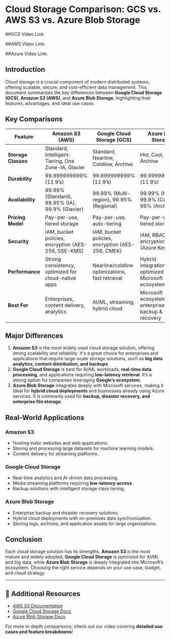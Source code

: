 # Cloud Storage Comparison: GCS vs. AWS S3 vs. Azure Blob Storage
##GCS Video Link: 

##AWS Video Link: 

##Azure Video Link: 

## Introduction
Cloud storage is a crucial component of modern distributed systems, offering scalable, secure, and cost-efficient data management. This document summarizes the key differences between **Google Cloud Storage (GCS)**, **Amazon S3 (AWS)**, and **Azure Blob Storage**, highlighting their features, advantages, and ideal use cases.

## Key Comparisons
| Feature              | Amazon S3 (AWS)             | Google Cloud Storage (GCS) | Azure Blob Storage       |
|----------------------|----------------------------|---------------------------|--------------------------|
| **Storage Classes**  | Standard, Intelligent-Tiering, One Zone-IA, Glacier | Standard, Nearline, Coldline, Archive | Hot, Cool, Archive |
| **Durability**       | 99.999999999% (11 9’s)     | 99.999999999% (11 9’s)    | 99.999999999% (11 9’s)  |
| **Availability**     | 99.99% (Standard), 99.95% (IA), 99.9% (Glacier) | 99.99% (Multi-region), 99.95% (Regional) | 99.99% (Hot), 99.9% (Cool), 99% (Archive) |
| **Pricing Model**    | Pay-per-use, tiered storage | Pay-per-use, auto-tiering | Pay-per-use, tiered storage |
| **Security**         | IAM, bucket policies, encryption (AES-256, SSE-KMS) | IAM, bucket policies, encryption (AES-256, CMEK) | IAM, RBAC, encryption (Azure Key Vault) |
| **Performance**      | Strong consistency, optimized for cloud-native apps | Nearline/coldline optimizations, fast retrieval | Hybrid integration, optimized for Microsoft ecosystem |
| **Best For**        | Enterprises, content delivery, analytics | AI/ML, streaming, hybrid cloud | Microsoft ecosystem, enterprise IT, backup & recovery |

## Major Differences
1. **Amazon S3** is the most widely used cloud storage solution, offering strong scalability and reliability. It's a great choice for enterprises and applications that require large-scale storage solutions, such as **big data analytics, content distribution, and backups**.
2. **Google Cloud Storage** is best for AI/ML workloads, **real-time data processing**, and applications requiring **low-latency retrieval**. It’s a strong option for companies leveraging **Google’s ecosystem**.
3. **Azure Blob Storage** integrates deeply with Microsoft services, making it ideal for **hybrid cloud deployments** and businesses already using Azure services. It is commonly used for **backup, disaster recovery, and enterprise file storage**.

## Real-World Applications
### **Amazon S3**
- Hosting static websites and web applications.
- Storing and processing large datasets for machine learning models.
- Content delivery for streaming platforms.

### **Google Cloud Storage**
- Real-time analytics and AI-driven data processing.
- Media streaming platforms requiring **low-latency access**.
- Backup solutions with intelligent storage class tiering.

### **Azure Blob Storage**
- Enterprise backup and disaster recovery solutions.
- Hybrid cloud deployments with on-premises data synchronization.
- Storing logs, archives, and application assets for large organizations.

## Conclusion
Each cloud storage solution has its strengths. **Amazon S3** is the most mature and widely adopted, **Google Cloud Storage** is optimized for AI/ML and big data, while **Azure Blob Storage** is deeply integrated into Microsoft’s ecosystem. Choosing the right service depends on your use case, budget, and cloud strategy.

---

## 📌 Additional Resources
- [AWS S3 Documentation](https://aws.amazon.com/s3/)
- [Google Cloud Storage Docs](https://cloud.google.com/storage/docs/)
- [Azure Blob Storage Docs](https://learn.microsoft.com/en-us/azure/storage/blobs/)

For more in-depth comparisons, check out our video covering **detailed use cases and feature breakdowns**!
